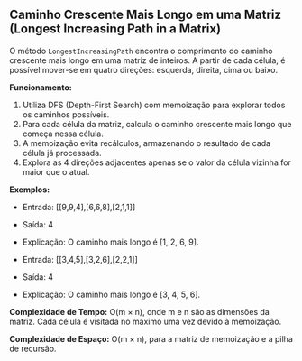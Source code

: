 ## Caminho Crescente Mais Longo em uma Matriz (Longest Increasing Path in a Matrix)

O método `LongestIncreasingPath` encontra o comprimento do caminho crescente mais longo em uma matriz de inteiros. A partir de cada célula, é possível mover-se em quatro direções: esquerda, direita, cima ou baixo.

**Funcionamento:**

1. Utiliza DFS (Depth-First Search) com memoização para explorar todos os caminhos possíveis.
2. Para cada célula da matriz, calcula o caminho crescente mais longo que começa nessa célula.
3. A memoização evita recálculos, armazenando o resultado de cada célula já processada.
4. Explora as 4 direções adjacentes apenas se o valor da célula vizinha for maior que o atual.

**Exemplos:**

- Entrada: [[9,9,4],[6,6,8],[2,1,1]]
- Saída: 4
- Explicação: O caminho mais longo é [1, 2, 6, 9].

- Entrada: [[3,4,5],[3,2,6],[2,2,1]]
- Saída: 4
- Explicação: O caminho mais longo é [3, 4, 5, 6].

**Complexidade de Tempo:** O(m × n), onde m e n são as dimensões da matriz. Cada célula é visitada no máximo uma vez devido à memoização.

**Complexidade de Espaço:** O(m × n), para a matriz de memoização e a pilha de recursão.
